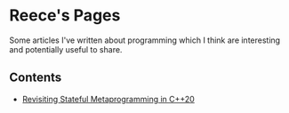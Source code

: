 # Reece's Pages

Some articles I've written about programming which I think are interesting and potentially useful to share.

## Contents

- [Revisiting Stateful Metaprogramming in C++20](pages/stateful-metaprogramming-c%2B%2B20.md)

